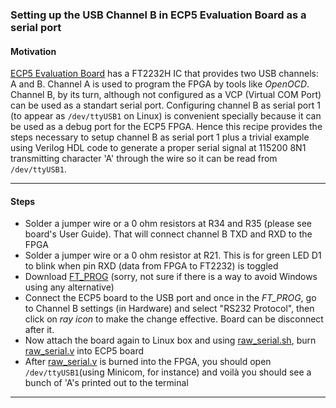 ### Setting up the USB Channel B in ECP5 Evaluation Board as a serial port

#### Motivation

[ECP5 Evaluation Board](http://www.latticesemi.com/-/media/LatticeSemi/Documents/UserManuals/EI2/FPGA-EB-02017-1-0-ECP5-Evaluation-Board.ashx?document_id=52479) has a FT2232H IC that provides two USB channels: A and B. Channel A is used
to program the FPGA by tools like _OpenOCD_. Channel B, by its turn, although
not configured as a VCP (Virtual COM Port) can be used as a standart serial
port. Configuring channel B as serial port 1 (to appear as `/dev/ttyUSB1` on
Linux) is convenient specially because it can be used as a debug port for the
ECP5 FPGA. Hence this recipe provides the steps necessary to setup channel B as
serial port 1 plus a trivial example using Verilog HDL code to generate a proper
serial signal at 115200 8N1 transmitting character 'A' through the wire so it
can be read from `/dev/ttyUSB1`.

---

#### Steps

- Solder a jumper wire or a 0 ohm resistors at R34 and R35 (please see board's
  User Guide). That will connect channel B TXD and RXD to the FPGA
- Solder a jumper wire or a 0 ohm resistor at R21. This is for green LED D1 to
  blink when pin RXD (data from FPGA to FT2232) is toggled
- Download [FT_PROG](https://www.ftdichip.com/Support/Utilities.htm#FT_PROG)
  (sorry, not sure if there is a way to avoid Windows using any alternative)
- Connect the ECP5 board to the USB port and once in the *FT_PROG*, go to
  Channel B settings (in Hardware) and select "RS232 Protocol", then click on
  _ray icon_ to make the change effective. Board can be disconnect after it.
- Now attach the board again to Linux box and using [raw_serial.sh](raw_serial.sh),
  burn [raw_serial.v](raw_serial.v) into ECP5 board
- After [raw_serial.v](raw_serial.v) is burned into the FPGA, you should open
  `/dev/ttyUSB1`(using Minicom, for instance) and voilà you should see a bunch
  of 'A's printed out to the terminal

---
